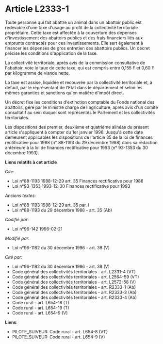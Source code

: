# Article L2333-1

Toute personne qui fait abattre un animal dans un abattoir public est redevable d'une taxe d'usage au profit de la
collectivité territoriale propriétaire. Cette taxe est affectée à la couverture des dépenses d'investissement des abattoirs
publics et des frais financiers liés aux emprunts contractés pour ces investissements. Elle sert également à financer les
dépenses de gros entretien des abattoirs publics. Un décret précise les conditions d'application de la taxe.

La collectivité territoriale, après avis de la commission consultative de l'abattoir, vote le taux de cette taxe, qui est
compris entre 0,155 F et 0,60 F par kilogramme de viande nette.

La taxe est assise, liquidée et recouvrée par la collectivité territoriale et, à défaut, par le représentant de l'Etat dans
le département et selon les mêmes garanties et sanctions qu'en matière d'impôt direct.

Un décret fixe les conditions d'extinction comptable du Fonds national des abattoirs, géré par le ministre chargé de
l'agriculture, après avis d'un comité consultatif au sein duquel sont représentés le Parlement et les collectivités
territoriales.

Les dispositions des premier, deuxième et quatrième alinéas du présent article s'appliquent à compter du 1er janvier 1996.
Jusqu'à cette date demeurent applicables les dispositions de l'article 35 de la loi de finances rectificative pour 1988 (n°
88-1193 du 29 décembre 1988) dans sa rédaction antérieure à la loi de finances rectificative pour 1993 (n° 93-1353 du 30
décembre 1993).

**Liens relatifs à cet article**

_Cite_:

  - Loi n°88-1193 1988-12-29 art. 35 Finances rectificative pour 1988
  - Loi n°93-1353 1993-12-30 Finances rectificative pour 1993

_Anciens textes_:

  - Loi n°88-1193 1988-12-29 art. 35 par. I
  - Loi n°88-1193 du 29 décembre 1988 - art. 35 (Ab)

_Codifié par_:

  - Loi n°96-142 1996-02-21

_Modifié par_:

  - Loi n°96-1182 du 30 décembre 1996 - art. 38 (V)

_Cité par_:

  - Loi n°96-1182 du 30 décembre 1996 - art. 38 (V)
  - Code général des collectivités territoriales - art. L2331-4 (VT)
  - Code général des collectivités territoriales - art. L2564-59 (VT)
  - Code général des collectivités territoriales - art. L2572-58 (V)
  - Code général des collectivités territoriales - art. R2333-1 (Ab)
  - Code général des collectivités territoriales - art. R2333-3 (Ab)
  - Code général des collectivités territoriales - art. R2333-4 (Ab)
  - Code rural - art. L654-18 (T)
  - Code rural - art. L654-19 (T)
  - Code rural - art. L654-9 (V)

**Liens**:

  - PILOTE_SUIVEUR: Code rural - art. L654-8 (VT)
  - PILOTE_SUIVEUR: Code rural - art. L654-9 (V)
